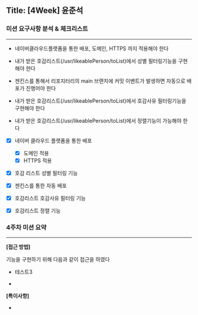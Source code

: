 ## Title: [4Week] 윤준석

### 미션 요구사항 분석 & 체크리스트

---
- 네이버클라우드플랫폼을 통한 배포, 도메인, HTTPS 까지 적용해야 한다
- 내가 받은 호감리스트(/usr/likeablePerson/toList)에서 성별 필터링기능을 구현해야 한다


- 젠킨스를 통해서 리포지터리의 main 브랜치에 커밋 이벤트가 발생하면 자동으로 배포가 진행어야 한다
- 내가 받은 호감리스트(/usr/likeablePerson/toList)에서 호감사유 필터링기능을 구현해야 한다
- 내가 받은 호감리스트(/usr/likeablePerson/toList)에서 정렬기능이 가능해야 한다


- [x] 네이버 클라우드 플랫폼을 통한 배포
    - [x] 도메인 적용
    - [x] HTTPS 적용
- [x] 호감 리스트 성별 필터링 기능


- [x] 젠킨스를 통한 자동 배포
- [x] 호감리스트 호감사유 필터링 기능
- [x] 호감리스트 정렬 기능

### 4주차 미션 요약

---

**[접근 방법]**

기능을 구현하기 위해 다음과 같이 접근을 하였다

- 테스트3


- 




**[특이사항]**

- 